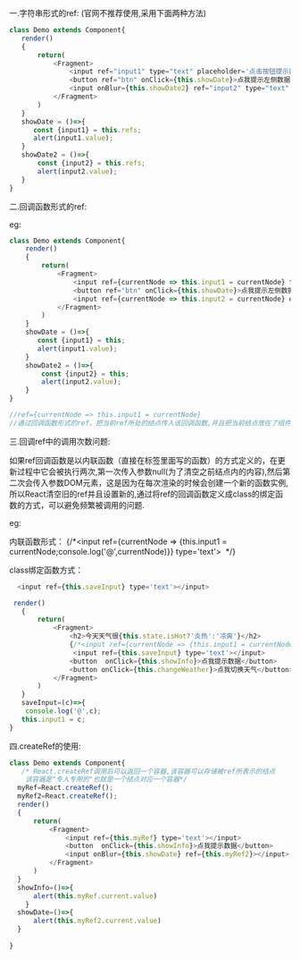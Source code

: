 一.字符串形式的ref: (官网不推荐使用,采用下面两种方法)

 ~~~javascript
class Demo extends Component{
    render()
    {
        return(
            <Fragment>
                <input ref="input1" type="text" placeholder='点击按钮提示数据'/>&nbsp;
                <button ref="btn" onClick={this.showDate}>点我提示左侧数据</button>&nbsp;
                <input onBlur={this.showDate2} ref="input2" type="text" placeholder='失去焦点提示数据'></input>&nbsp;
            </Fragment>
        )
    }
    showDate = ()=>{
       const {input1} = this.refs;
       alert(input1.value);
    }
    showDate2 = ()=>{
        const {input2} = this.refs;
        alert(input2.value);
    }
}
 ~~~

二.回调函数形式的ref:

 eg:

```javascript
class Demo extends Component{
    render()
    {
        return(
            <Fragment>
                <input ref={currentNode => this.input1 = currentNode} type="text" placeholder='点击按钮提示数据'/>&nbsp;
                <button ref="btn" onClick={this.showDate}>点我提示左侧数据</button>&nbsp;
                <input ref={currentNode => this.input2 = currentNode} onBlur={this.showDate2}  type="text" placeholder='失去焦点提示数据'></input>&nbsp;
            </Fragment>
        )
    }
    showDate = ()=>{
       const {input1} = this;
       alert(input1.value);
    }
    showDate2 = ()=>{
        const {input2} = this;
        alert(input2.value);
    }
}

//ref={currentNode => this.input1 = currentNode}
//通过回调函数形式的ref，把当前ref所处的结点传入该回调函数,并且把当前结点放在了组件实例自身上成为一个属性，然后该属性起名为input1.
```

三.回调ref中的调用次数问题:

  如果ref回调函数是以内联函数（直接在标签里面写的函数）的方式定义的，在更新过程中它会被执行两次,第一次传入参数null(为了清空之前结点内的内容),然后第二次会传入参数DOM元素，这是因为在每次渲染的时候会创建一个新的函数实例,所以React清空旧的ref并且设置新的,通过将ref的回调函数定义成class的绑定函数的方式，可以避免频繁被调用的问题.

  eg:

  内联函数形式： {/*<input ref={currentNode => {this.input1 = currentNode;console.log('@',currentNode)}} type='text'></input>  */} 

 class绑定函数方式：

```javascript
  <input ref={this.saveInput} type='text'></input>  

 render()
   {
       return(
           <Fragment>
               <h2>今天天气很{this.state.isHot?'炎热':'凉爽'}</h2>
               {/*<input ref={currentNode => {this.input1 = currentNode;console.log('@',currentNode)}} type='text'></input>  */}
                <input ref={this.saveInput} type='text'></input> 
               <button  onClick={this.showInfo}>点我提示数据</button>
               <button onClick={this.changeWeather}>点我切换天气</button>
           </Fragment>
       )
   }
   saveInput=(c)=>{
    console.log('@',c);
   this.input1 = c;
}
```

四.createRef的使用:

 ```javascript
class Demo extends Component{
    /* React.createRef调用后可以返回一个容器,该容器可以存储被ref所表示的结点
     该容器是"专人专用的"也就是一个结点对应一个容器*/
   myRef=React.createRef();
   myRef2=React.createRef();
   render()
   {
       return(
           <Fragment>
               <input ref={this.myRef} type='text'></input> 
               <button  onClick={this.showInfo}>点我提示数据</button>
               <input onBlur={this.showDate} ref={this.myRef2}></input>
           </Fragment>
       )
   }
   showInfo=()=>{
       alert(this.myRef.current.value)
     }
   showDate=()=>{
       alert(this.myRef2.current.value)
   }
  
}
 ```

